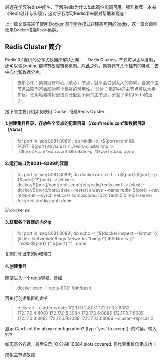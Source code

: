 最近在学习Redis中间件，了解Redis为什么如此高性能高可用。强烈推荐一本书《Redis设计与实现》，这对于我学习Redis带来很对帮助和启迪！

上一篇文章描述了[使用 Docker 基于哨兵模式搭建高可用的Redis](https://www.jianshu.com/p/91f87c2a2c61)，这一篇文章则使用Docker搭建Redis集群。

## Redis Cluster 简介

Redis 3.0提供的分布式数据库解决方案——Redis Cluster。不仅可以主从复制，还可以像Sentinel那样有故障转移机制。除此之外，集群还有几个独有的特点：去中心化和数据分片。

>去中心化：集群没有中心（核心）节点，就不会受到太大的影响，当某个主节点故障而不会影响整个集群的可用性。
分片：集群中的主节点可以水平扩展，使用哈希槽将键值对分配到不同的主节点，分担了单机Redis的压力。

接下来主要介绍如何使用 Docker 搭建Redis Cluster

#### 1.创建集群目录，存放各个节点的配置目录（/conf/redis.conf和数据目录（/data）

>for port in 'seq 8081 8089' ; do mkdir -p ./\${port}/conf && PORT=\${port} envsubst < ./redis-cluster.tmpl > ./\${port}/conf/redis.conf  && mkdir -p ./\${port}/data; done

#### 2.运行端口为8081~8089的容器

>for port in 'seq 8081 8089'; do docker run -d -ti -p \${port}:\${port} -p 1\${port}:1\${port} -v /cluster-docker/\${port}/conf/redis.conf:/etc/redis/redis.conf -v /cluster-docker/\${port}/data:/data --restart always --name redis-\${port} --net redis-net --sysctl net.core.somaxconn=1024 redis:5.0 redis-server /etc/redis/redis.conf; done

![docker ps ](https://raw.githubusercontent.com/MuggleLee/PicGo/master/Redis%E5%9B%BE/%E9%9B%86%E7%BE%A4/docker%20ps.jpg)

#### 3.获取各个容器的内外ip

>for port in 'seq 8081 8089'; do echo -n "\$(docker inspect --format '{{ (index .NetworkSettings.Networks "bridge").IPAddress }}' "redis-\${port}")":\${port} ' ' ; done

复制打印出来的ip和端口

#### 4.创建集群

随便进入一个redis容器，譬如
>docker exec -it redis-8081 /bin/bash

再执行创建集群的命令
> redis-cli --cluster create 172.17.0.2:8081  172.17.0.3:8082  172.17.0.4:8083  172.17.0.5:8084  172.17.0.6:8085  172.17.0.7:8086  172.17.0.8:8087  172.17.0.9:8088  172.17.0.10:8089 --cluster-replicas 2



显示 Can I set the above configuration? (type 'yes' to accept): 的时候，输入yes

如无意外的话，最后显示 [OK] All 16384 slots covered. 则代表集群创建成功！


模拟主节点故障



